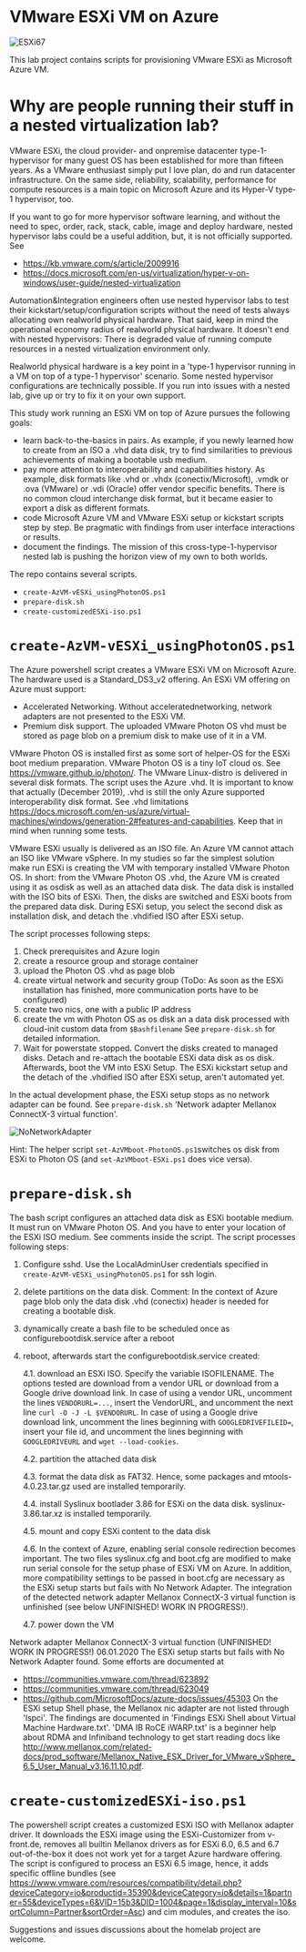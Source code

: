 # VMware ESXi VM on Azure

![ESXi67](https://github.com/dcasota/vesxi-on-azure-scripts/blob/master/ESXi67.png)

This lab project contains scripts for provisioning VMware ESXi as Microsoft Azure VM.
 
# Why are people running their stuff in a nested virtualization lab? 
VMware ESXi, the cloud provider- and onpremise datacenter type-1-hypervisor for many guest OS has been established for more than fifteen years. As a VMware enthusiast simply put I love plan, do and run datacenter infrastructure. On the same side, reliability, scalability, performance for compute resources is a main topic on Microsoft Azure and its Hyper-V type-1 hypervisor, too.

If you want to go for more hypervisor software learning, and without the need to spec, order, rack, stack, cable, image and deploy hardware, nested hypervisor labs could be a useful addition, but, it is not officially supported. See
  - https://kb.vmware.com/s/article/2009916
  - https://docs.microsoft.com/en-us/virtualization/hyper-v-on-windows/user-guide/nested-virtualization
  
Automation&Integration engineers often use nested hypervisor labs to test their kickstart/setup/configuration scripts without the need of tests always allocating own realworld physical hardware. That said, keep in mind the operational economy radius of realworld physical hardware. It doesn't end with nested hypervisors: There is degraded value of running compute resources in a nested virtualization environment only.

Realworld physical hardware is a key point in a 'type-1 hypervisor running in a VM on top of a type-1 hypervisor' scenario. Some nested hypervisor configurations are technically possible. If you run into issues with a nested lab, give up or try to fix it on your own support. 

This study work running an ESXi VM on top of Azure pursues the following goals:
- learn back-to-the-basics in pairs. As example, if you newly learned how to create from an ISO a .vhd data disk, try to find similarities to previous achievements of making a bootable usb medium. 
- pay more attention to interoperability and capabilities history. As example, disk formats like .vhd or .vhdx (conectix/Microsoft), .vmdk or .ova (VMware) or .vdi (Oracle) offer vendor specific benefits. There is no common cloud interchange disk format, but it became easier to export a disk as different formats.
- code Microsoft Azure VM and VMware ESXi setup or kickstart scripts step by step. Be pragmatic with findings from user interface interactions or results.
- document the findings. The mission of this cross-type-1-hypervisor nested lab is pushing the horizon view of my own to both worlds.
   
 The repo contains several scripts.
  - ```create-AzVM-vESXi_usingPhotonOS.ps1```
  - ```prepare-disk.sh```
  - ```create-customizedESXi-iso.ps1```
  
 # ```create-AzVM-vESXi_usingPhotonOS.ps1```
The Azure powershell script creates a VMware ESXi VM on Microsoft Azure. The hardware used is a Standard_DS3_v2 offering.
An ESXi VM offering on Azure must support:
- Accelerated Networking. Without acceleratednetworking, network adapters are not presented to the ESXi VM.
- Premium disk support. The uploaded VMware Photon OS vhd must be stored as page blob on a premium disk to make use of it in a VM.

VMware Photon OS is installed first as some sort of helper-OS for the ESXi boot medium preparation. VMware Photon OS is a tiny IoT cloud os. See https://vmware.github.io/photon/.
The VMware Linux-distro is delivered in several disk formats. The script uses the Azure .vhd. It is important to know that actually (December 2019), .vhd is still the only Azure supported interoperability disk format. See .vhd limitations https://docs.microsoft.com/en-us/azure/virtual-machines/windows/generation-2#features-and-capabilities. Keep that in mind when running some tests.

VMware ESXi usually is delivered as an ISO file. An Azure VM cannot attach an ISO like VMware vSphere. In my studies so far the simplest solution make run ESXi is creating the VM with temporary installed VMware Photon OS. In short: from the VMware Photon OS .vhd, the Azure VM is created using it as osdisk as well as an attached data disk. The data disk is installed with the ISO bits of ESXi. Then, the disks are switched and ESXi boots from the prepared data disk. During ESXi setup, you select the second disk as installation disk, and detach the .vhdified ISO after ESXi setup.

The script processes following steps:
 1. Check prerequisites and Azure login
 2. create a resource group and storage container
 3. upload the Photon OS .vhd as page blob
 4. create virtual network and security group
    (ToDo: As soon as the ESXi installation has finished, more communication ports have to be configured)
 5. create two nics, one with a public IP address
 6. create the vm with Photon OS as os disk an a data disk processed with cloud-init custom data from ```$Bashfilename```
    See ```prepare-disk.sh``` for detailed information.
 7. Wait for powerstate stopped. Convert the disks created to managed disks.
    Detach and re-attach the bootable ESXi data disk as os disk. Afterwards, boot the VM into ESXi Setup.
    The ESXi kickstart setup and the detach of the .vhdified ISO after ESXi setup, aren't automated yet.
   
   In the actual development phase, the ESXi setup stops as no network adapter can be found.
   See ```prepare-disk.sh``` 'Network adapter Mellanox ConnectX-3 virtual function'.
    
![NoNetworkAdapter](https://github.com/dcasota/vesxi-on-azure-scripts/blob/master/NoNetworkAdapter.png)

Hint: The helper script ```set-AzVMboot-PhotonOS.ps1```switches os disk from ESXi to Photon OS (and ```set-AzVMboot-ESXi.ps1``` does vice versa).
 
# ```prepare-disk.sh```
The bash script configures an attached data disk as ESXi bootable medium. It must run on VMware Photon OS. And you have to enter your location of the ESXi ISO medium. See comments inside the script. The script processes following steps:

  1. Configure sshd. Use the LocalAdminUser credentials specified in ```create-AzVM-vESXi_usingPhotonOS.ps1``` for ssh login.

  2. delete partitions on the data disk.
     Comment: In the context of Azure page blob only the data disk .vhd (conectix) header is needed for creating a bootable disk.

  3. dynamically create a bash file to be scheduled once as configurebootdisk.service after a reboot

  4. reboot, afterwards start the configurebootdisk.service created:

     4.1. download an ESXi ISO. Specify the variable ISOFILENAME.
          The options tested are download from a vendor URL or download from a Google drive download link.
          In case of using a vendor URL, uncomment the lines
          ```VENDORURL=...```, insert the VendorURL, and uncomment the next line ```curl -O -J -L $VENDORURL```.
          In case of using a Google drive download link, uncomment the lines beginning with ```GOOGLEDRIVEFILEID=```,
          insert your file id, and uncomment the lines beginning with ```GOOGLEDRIVEURL``` and ```wget --load-cookies```.

     4.2. partition the attached data disk

     4.3. format the data disk as FAT32. Hence, some packages and mtools-4.0.23.tar.gz used are installed temporarily.

     4.4. install Syslinux bootlader 3.86 for ESXi on the data disk. syslinux-3.86.tar.xz is installed temporarily.
 
     4.5. mount and copy ESXi content to the data disk

     4.6. In the context of Azure, enabling serial console redirection becomes important.
          The two files syslinux.cfg and boot.cfg are modified to make run serial console for the setup phase of ESXi VM on Azure.
          In addition, more compatibility settings to be passed in boot.cfg are necessary as the ESXi setup starts but fails with
          No Network Adapter. The integration of the detected network adapter Mellanox ConnectX-3 virtual function is unfinished
          (see below UNFINISHED! WORK IN PROGRESS!).

     4.7. power down the VM
  

Network adapter Mellanox ConnectX-3 virtual function (UNFINISHED! WORK IN PROGRESS!)
06.01.2020
The ESXi setup starts but fails with No Network Adapter found. Some efforts are documented at
- https://communities.vmware.com/thread/623892
- https://communities.vmware.com/thread/623049
- https://github.com/MicrosoftDocs/azure-docs/issues/45303
On the ESXi setup Shell phase, the Mellanox nic adapter are not listed through 'lspci'. The findings are documented in 'Findings ESXi Shell about Virtual Machine Hardware.txt'.
'DMA IB RoCE iWARP.txt' is a beginner help about RDMA and Infiniband technology to get start reading docs like  http://www.mellanox.com/related-docs/prod_software/Mellanox_Native_ESX_Driver_for_VMware_vSphere_6.5_User_Manual_v3.16.11.10.pdf.

 # ```create-customizedESXi-iso.ps1```
The powershell script creates a customized ESXi ISO with Mellanox adapter driver.
It downloads the ESXi image using the ESXi-Customizer from v-front.de, removes all builtin Mellanox drivers as for ESXi 6.0, 6.5 and 6.7 out-of-the-box it does not work yet for a target Azure hardware offering. The script is configured to process an ESXi 6.5 image, hence, it adds specific offline bundles (see https://www.vmware.com/resources/compatibility/detail.php?deviceCategory=io&productid=35390&deviceCategory=io&details=1&partner=55&deviceTypes=6&VID=15b3&DID=1004&page=1&display_interval=10&sortColumn=Partner&sortOrder=Asc) and cim modules, and creates the iso.


Suggestions and issues discussions about the homelab project are welcome.
